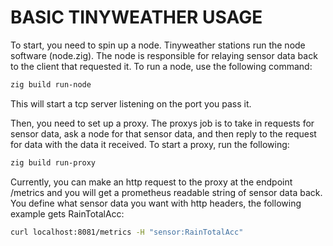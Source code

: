 # BASIC TINYWEATHER USAGE

To start, you need to spin up a node. Tinyweather stations run the node software (node.zig). The node is responsible for relaying sensor data back to the client that requested it. To run a node, use the following command: 

```bash
zig build run-node
```

This will start a tcp server listening on the port you pass it.

Then, you need to set up a proxy. The proxys job is to take in requests for sensor data, ask a node for that sensor data, and then reply to the request for data with the data it received. To start a proxy, run the following:

```bash
zig build run-proxy
```

Currently, you can make an http request to the proxy at the endpoint /metrics and you will get a prometheus readable string of sensor data back. You define what sensor data you want with http headers, the following example gets RainTotalAcc: 

```bash
curl localhost:8081/metrics -H "sensor:RainTotalAcc"  
```

